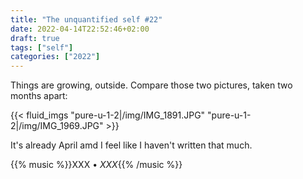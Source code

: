 ```yaml
---
title: "The unquantified self #22"
date: 2022-04-14T22:52:46+02:00
draft: true
tags: ["self"]
categories: ["2022"]
---
```


Things are growing, outside. Compare those two pictures, taken two months apart:

{{< fluid_imgs "pure-u-1-2|/img/IMG_1891.JPG"
               "pure-u-1-2|/img/IMG_1969.JPG" >}}

It's already April amd I feel like I haven't written that much.

{{% music %}}XXX • _XXX_{{% /music %}}
